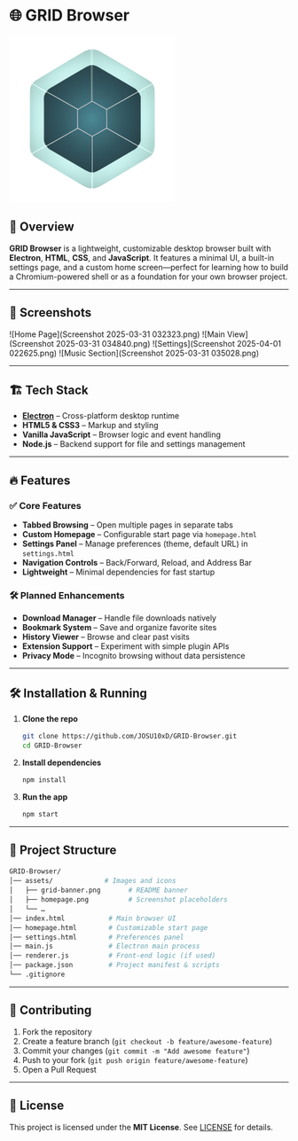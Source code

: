 # 🌐 GRID Browser

![GRID Browser Banner](gridlogo(300x300).png)

## 🚀 Overview

**GRID Browser** is a lightweight, customizable desktop browser built with **Electron**, **HTML**, **CSS**, and **JavaScript**. It features a minimal UI, a built-in settings page, and a custom home screen—perfect for learning how to build a Chromium-powered shell or as a foundation for your own browser project.

---

## 📸 Screenshots

<!-- Replace these with your 4–5 images -->

![Home Page](Screenshot 2025-03-31 032323.png)
![Main View](Screenshot 2025-03-31 034840.png)
![Settings](Screenshot 2025-04-01 022625.png)
![Music Section](Screenshot 2025-03-31 035028.png)

---

## 🏗️ Tech Stack

* **[Electron](https://www.electronjs.org/)** – Cross-platform desktop runtime
* **HTML5 & CSS3** – Markup and styling
* **Vanilla JavaScript** – Browser logic and event handling
* **Node.js** – Backend support for file and settings management

---

## 🔥 Features

### ✅ Core Features

* **Tabbed Browsing** – Open multiple pages in separate tabs
* **Custom Homepage** – Configurable start page via `homepage.html`
* **Settings Panel** – Manage preferences (theme, default URL) in `settings.html`
* **Navigation Controls** – Back/Forward, Reload, and Address Bar
* **Lightweight** – Minimal dependencies for fast startup

### 🛠️ Planned Enhancements

* **Download Manager** – Handle file downloads natively
* **Bookmark System** – Save and organize favorite sites
* **History Viewer** – Browse and clear past visits
* **Extension Support** – Experiment with simple plugin APIs
* **Privacy Mode** – Incognito browsing without data persistence

---

## 🛠️ Installation & Running

1. **Clone the repo**

   ```sh
   git clone https://github.com/JOSU10xD/GRID-Browser.git
   cd GRID-Browser
   ```

2. **Install dependencies**

   ```sh
   npm install
   ```

3. **Run the app**

   ```sh
   npm start
   ```

---

## 📂 Project Structure

```bash
GRID-Browser/
│── assets/             # Images and icons
│   ├── grid-banner.png       # README banner
│   ├── homepage.png          # Screenshot placeholders
│   └── …  
│── index.html           # Main browser UI
│── homepage.html        # Customizable start page
│── settings.html        # Preferences panel
│── main.js              # Electron main process
│── renderer.js          # Front-end logic (if used)
│── package.json         # Project manifest & scripts
└── .gitignore
```

---

## 🤝 Contributing

1. Fork the repository
2. Create a feature branch (`git checkout -b feature/awesome-feature`)
3. Commit your changes (`git commit -m "Add awesome feature"`)
4. Push to your fork (`git push origin feature/awesome-feature`)
5. Open a Pull Request

---

## 📜 License

This project is licensed under the **MIT License**. See [LICENSE](./LICENSE.txt) for details.
